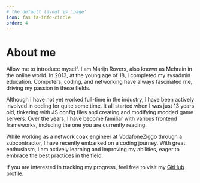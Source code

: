 ```yaml
---
# the default layout is 'page'
icon: fas fa-info-circle
order: 4
---
```



# About me

Allow me to introduce myself. I am Marijn Rovers, also known as Mehrain in the online world. In 2013, at the young age of 18, I completed my sysadmin education. Computers, coding, and networking have always fascinated me, driving my passion in these fields.

Although I have not yet worked full-time in the industry, I have been actively involved in coding for quite some time. It all started when I was just 13 years old, tinkering with JS config files and creating and modifying modded game servers. Over the years, I have become familiar with various frontend frameworks, including the one you are currently reading.

While working as a network coax engineer at VodafoneZiggo through a subcontractor, I have recently embarked on a coding journey. With great enthusiasm, I am actively learning and improving my abilities, eager to embrace the best practices in the field.

If you are interested in tracking my progress, feel free to visit my [GitHub profile](https://github.com/mehrain).

